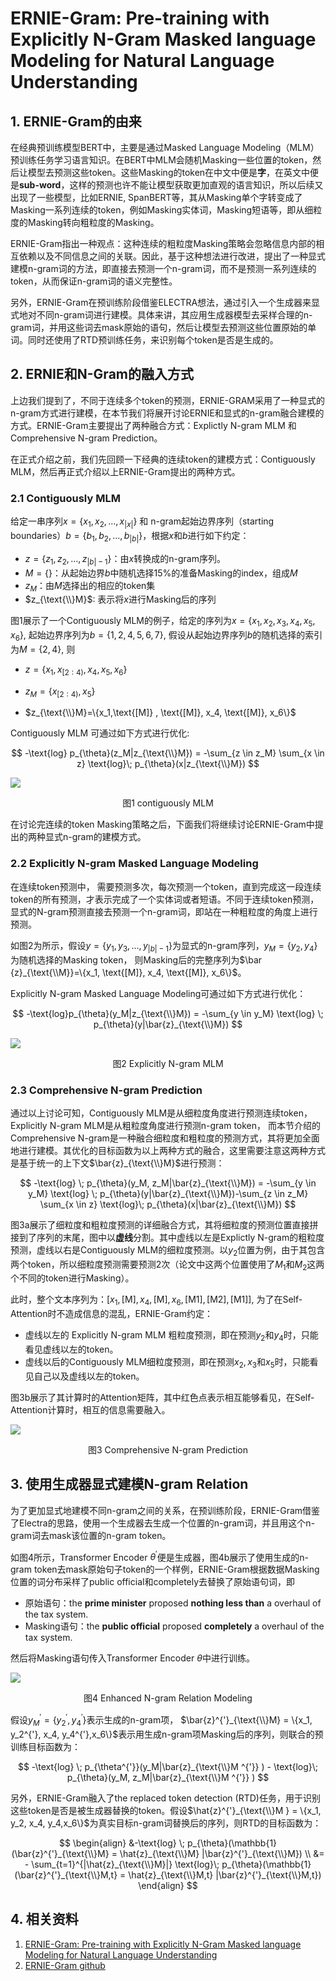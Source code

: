 # ERNIE-Gram: Pre-training with Explicitly N-Gram Masked language Modeling for Natural Language Understanding



## 1. ERNIE-Gram的由来

在经典预训练模型BERT中，主要是通过Masked Language Modeling（MLM）预训练任务学习语言知识。在BERT中MLM会随机Masking一些位置的token，然后让模型去预测这些token。这些Masking的token在中文中便是**字**，在英文中便是**sub-word**，这样的预测也许不能让模型获取更加直观的语言知识，所以后续又出现了一些模型，比如ERNIE, SpanBERT等，其从Masking单个字转变成了Masking一系列连续的token，例如Masking实体词，Masking短语等，即从细粒度的Masking转向粗粒度的Masking。

ERNIE-Gram指出一种观点：这种连续的粗粒度Masking策略会忽略信息内部的相互依赖以及不同信息之间的关联。因此，基于这种想法进行改进，提出了一种显式建模n-gram词的方法，即直接去预测一个n-gram词，而不是预测一系列连续的token，从而保证n-gram词的语义完整性。

另外，ERNIE-Gram在预训练阶段借鉴ELECTRA想法，通过引入一个生成器来显式地对不同n-gram词进行建模。具体来讲，其应用生成器模型去采样合理的n-gram词，并用这些词去mask原始的语句，然后让模型去预测这些位置原始的单词。同时还使用了RTD预训练任务，来识别每个token是否是生成的。

## 2. ERNIE和N-Gram的融入方式

上边我们提到了，不同于连续多个token的预测，ERNIE-GRAM采用了一种显式的n-gram方式进行建模，在本节我们将展开讨论ERNIE和显式的n-gram融合建模的方式。ERNIE-Gram主要提出了两种融合方式：Explictly N-gram MLM 和 Comprehensive N-gram Prediction。

在正式介绍之前，我们先回顾一下经典的连续token的建模方式：Contiguously MLM，然后再正式介绍以上ERNIE-Gram提出的两种方式。

### 2.1 Contiguously MLM

给定一串序列$x=\{x_1, x_2, ..., x_{|x|}\}$ 和 n-gram起始边界序列（starting boundaries）$b=\{b_1, b_2, ..., b_{|b|}\}$​，根据$x$和$b$​进行如下约定：

- $z=\{z_1, z_2,..., z_{|b|-1}\}$：由$x$转换成的n-gram序列。
- $M=\{\}$​：从起始边界$b$​​​中随机选择15%的准备Masking的index，组成$M$​​
- $z_M$：由$M$​​选择出的相应的token集
- $z_{\text{\\}M}$: 表示将$x$​​进行Masking后的序列

图1展示了一个Contiguously MLM的例子，给定的序列为$x=\{x_1,x_2,x_3,x_4,x_5,x_6\}$​​​​, 起始边界序列为$b=\{1,2,4,5,6,7\}$​​​, 假设从起始边界序列$b$​​的随机选择的索引为$M=\{2,4\}$​​​, 则

- $z=\{x_1, x_{[2:4)}, x_4, x_5, x_6\}$​​

- $z_M = \{x_{[2:4)}, x_5\}$

- $z_{\text{\\}M}=\{x_1,\text{[M]} , \text{[M]}, x_4, \text{[M]}, x_6\}$

  

Contiguously MLM 可通过如下方式进行优化:

$$
-\text{log} p_{\theta}(z_M|z_{\text{\\}M}) = -\sum_{z \in z_M} \sum_{x \in z} \text{log}\; p_{\theta}(x|z_{\text{\\}M})
$$

![](../../images/pretrain_model/ernie-gram/image-20210830151839177.png)
<center>图1 contiguously MLM</center>

在讨论完连续的token Masking策略之后，下面我们将继续讨论ERNIE-Gram中提出的两种显式n-gram的建模方式。

### 2.2 Explicitly N-gram Masked Language Modeling

在连续token预测中， 需要预测多次，每次预测一个token，直到完成这一段连续token的所有预测，才表示完成了一个实体词或者短语。不同于连续token预测， 显式的N-gram预测直接去预测一个n-gram词，即站在一种粗粒度的角度上进行预测。

如图2为所示，假设$y=\{y_1,y_3, ..., y_{|b|-1}\}$为显式的n-gram序列，$y_M=\{y_2, y_4\}$为随机选择的Masking token， 则Masking后的完整序列为$\bar {z}_{\text{\\M}}=\{x_1, \text{[M]}, x_4,  \text{[M]}, x_6\}$。

Explicitly N-gram Masked Language Modeling可通过如下方式进行优化：

$$
-\text{log}p_{\theta}(y_M|z_{\text{\\}M}) = -\sum_{y \in y_M} \text{log} \; p_{\theta}(y|\bar{z}_{\text{\\}M})
$$

![](../../images/pretrain_model/ernie-gram/image-20210830162209858.png)
<center>图2 Explicitly N-gram MLM</center>

### 2.3 Comprehensive N-gram Prediction

通过以上讨论可知，Contiguously MLM是从细粒度角度进行预测连续token，  Explicitly N-gram MLM是从粗粒度角度进行预测n-gram token， 而本节介绍的Comprehensive N-gram是一种融合细粒度和粗粒度的预测方式，其将更加全面地进行建模。其优化的目标函数为以上两种方式的融合，这里需要注意这两种方式是基于统一的上下文$\bar{z}_{\text{\\}M}$进行预测：

$$
-\text{log} \; p_{\theta}(y_M, z_M|\bar{z}_{\text{\\}M}) = -\sum_{y \in y_M} \text{log} \; p_{\theta}(y|\bar{z}_{\text{\\}M})-\sum_{z \in z_M} \sum_{x \in z} \text{log}\; p_{\theta}(x|\bar{z}_{\text{\\}M})
$$

图3a展示了细粒度和粗粒度预测的详细融合方式，其将细粒度的预测位置直接拼接到了序列的末尾，图中以**虚线**分割。其中虚线以左是Explictly N-gram的粗粒度预测，虚线以右是Contiguously MLM的细粒度预测。以$y_2$​​位置为例，由于其包含两个token，所以细粒度预测需要预测2次（论文中这两个位置使用了$M_1$​​和$M_2$​​​这两个不同的token进行Masking）。

此时，整个文本序列为：$[x_1, \text{[M]}, x_4, \text{[M]}, x_6, \text{[M1]}, \text{[M2]}, \text{[M1]}]$​​​​,  为了在Self-Attention时不造成信息的混乱，ERNIE-Gram约定：

- 虚线以左的 Explicitly N-gram MLM 粗粒度预测，即在预测$y_2$和$y_4$​时，只能看见虚线以左的token。
- 虚线以后的Contiguously MLM细粒度预测，即在预测$x_2,x_3$和$x_5$​​时，只能看见自己以及虚线以左的token。

图3b展示了其计算时的Attention矩阵，其中红色点表示相互能够看见，在Self-Attention计算时，相互的信息需要融入。

![](../../images/pretrain_model/ernie-gram/image-20210830173032869.png)
<center>图3 Comprehensive N-gram Prediction</center>

## 3.  使用生成器显式建模N-gram Relation

为了更加显式地建模不同n-gram之间的关系，在预训练阶段，ERNIE-Gram借鉴了Electra的思路，使用一个生成器去生成一个位置的n-gram词，并且用这个n-gram词去mask该位置的n-gram token。

如图4所示，Transformer Encoder ${\theta}^{'}$​​​​​便是生成器，图4b展示了使用生成的n-gram token去mask原始句子token的一个样例，ERNIE-Gram根据数据Masking位置的词分布采样了public official和completely去替换了原始语句词，即

- 原始语句：the **prime minister** proposed **nothing less than** a overhaul of the tax system.
- Masking语句：the **public official** proposed **completely** a overhaul of the tax system.

然后将Masking语句传入Transformer Encoder $\theta$​中进行训练。

![](../../images/pretrain_model/ernie-gram/image-20210830180113892.png)
<center>图4 Enhanced N-gram Relation Modeling</center>



假设$y_M^{'} = \{ y_2^{'}, y_4^{'}\}$表示生成的n-gram项， $\bar{z}^{'}_{\text{\\}M}  = \{x_1, y_2^{'}, x_4, y_4^{'},x_6\}$表示用生成n-gram项Masking后的序列，则联合的预训练目标函数为：

$$
-\text{log} \; p_{\theta^{'}}(y_M|\bar{z}_{\text{\\}M ^{'}} ) - \text{log}\; p_{\theta}(y_M, z_M|\bar{z}_{\text{\\}M ^{'}} )
$$

另外，ERNIE-Gram融入了the replaced token detection (RTD)任务，用于识别这些token是否是被生成器替换的token。假设$\hat{z}^{'}_{\text{\\}M }  = \{x_1, y_2, x_4, y_4,x_6\}$​为真实目标n-gram词替换后的序列，则RTD的目标函数为：


$$
\begin{align}
&-\text{log} \; p_{\theta}(\mathbb{1}(\bar{z}^{'}_{\text{\\}M} = \hat{z}_{\text{\\}M} |\bar{z}^{'}_{\text{\\}M}) \\
&= - \sum_{t=1}^{|\hat{z}_{\text{\\}M}|} \text{log}\; p_{\theta}(\mathbb{1}(\bar{z}^{'}_{\text{\\}M,t} = \hat{z}_{\text{\\}M,t} |\bar{z}^{'}_{\text{\\}M,t})
\end{align}
$$


## 4. 相关资料

1. [ERNIE-Gram: Pre-training with Explicitly N-Gram Masked language Modeling for Natural Language Understanding](https://arxiv.org/pdf/2010.12148.pdf)
2. [ERNIE-Gram github](https://github.com/PaddlePaddle/ERNIE/tree/develop/ernie-gram)


